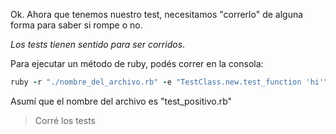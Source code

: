 Ok. Ahora que tenemos nuestro test, necesitamos "correrlo" de alguna forma para saber si rompe o no.

*Los tests tienen sentido para ser corridos*. 

Para ejecutar un método de ruby, podés correr en la consola:

```ruby
ruby -r "./nombre_del_archivo.rb" -e "TestClass.new.test_function 'hi'"
```

Asumí que el nombre del archivo es "test_positivo.rb"

> Corré los tests